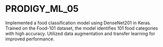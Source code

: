 # PRODIGY_ML_05
Implemented a food classification model using DenseNet201 in Keras. Trained on the Food-101 dataset, the model identifies 101 food categories with high accuracy. Utilized data augmentation and transfer learning for improved performance.
